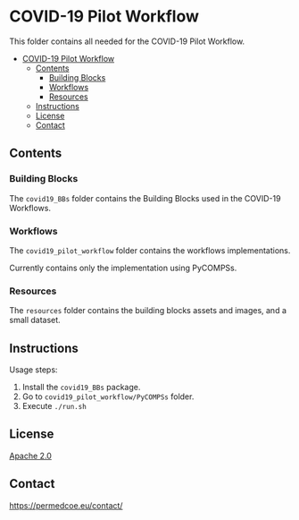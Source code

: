 # COVID-19 Pilot Workflow

This folder contains all needed for the COVID-19 Pilot Workflow.

- [COVID-19 Pilot Workflow](#covid-19-pilot-workflow)
  - [Contents](#contents)
    - [Building Blocks](#building-blocks)
    - [Workflows](#workflows)
    - [Resources](#resources)
  - [Instructions](#instructions)
  - [License](#license)
  - [Contact](#contact)

## Contents

### Building Blocks

The ``covid19_BBs`` folder contains the Building Blocks used in the COVID-19
Workflows.

### Workflows

The ``covid19_pilot_workflow`` folder contains the workflows implementations.

Currently contains only the implementation using PyCOMPSs.

### Resources

The ``resources`` folder contains the building blocks assets and images, and
a small dataset.


## Instructions

Usage steps:

1. Install the ``covid19_BBs`` package.
2. Go to ``covid19_pilot_workflow/PyCOMPSs`` folder.
3. Execute ``./run.sh``

## License

[Apache 2.0](https://www.apache.org/licenses/LICENSE-2.0)

## Contact

<https://permedcoe.eu/contact/>
